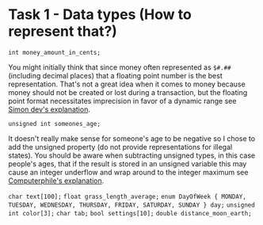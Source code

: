 # Task 1 - Data types (How to represent that?)

`int money_amount_in_cents;`

You might initially think that since money often represented as `$#.##` (including decimal places) that a floating point number is the best representation. That's not a great idea when it comes to money because money should not be created or lost during a transaction, but the floating point format necessitates imprecision in favor of a dynamic range see [Simon dev's explanation](../../part01_types/resources.md#extra).

`unsigned int someones_age;`

It doesn't really make sense for someone's age to be negative so I chose to add the unsigned property (do not provide representations for illegal states). You should be aware when subtracting unsigned types, in this case people's ages, that if the result is stored in an unsigned variable this may cause an integer underflow and wrap around to the integer maximum see [Computerphile's explanation](../../part01_types/resources.md#extra).

`char text[100];`
`float grass_length_average;`
`enum DayOfWeek { MONDAY, TUESDAY, WEDNESDAY, THURSDAY, FRIDAY, SATURDAY, SUNDAY } day;`
`unsigned int color[3];`
`char tab;`
`bool settings[10];`
`double distance_moon_earth;`